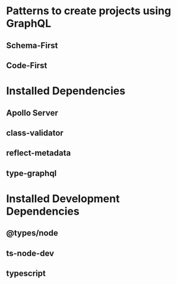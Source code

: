 # Patterns to create projects using GraphQL

## Schema-First

## Code-First

# Installed Dependencies

## Apollo Server

## class-validator

## reflect-metadata

## type-graphql

# Installed Development Dependencies

## @types/node

## ts-node-dev

## typescript

